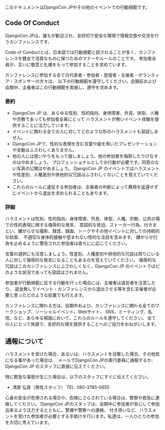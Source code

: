 このドキュメントはDjangoCon JPやその他のイベントでの行動規範です。

## Code Of Conduct

DjangoCon JPは、誰もが歓迎され、友好的で安全な環境で情報交換や交流を行うカンファレンスです。

Code of Conductとは、日本語では行動規範と訳されることが多く、カンファレンスを健全で活発なものに保つためのマナーやルールのことです。
参加者全員が、互いに敬意と礼儀をもって参加することを求めています。

カンファレンスに参加する全ての代表者・参加者・登壇者・主催者・ボランティア・スポンサーの方々は、
以下の行動規範を遵守してください。会期前および会期中、主催者はこの行動規範を実施し、遵守を求めます。

### 要約

* DjangoCon JP は、あらゆる性別、性的指向、身体障害、外見、体型、人種や宗教であっても参加者全員にとって
  ハラスメントが無いイベント体験を提供することに注力しています。 
* イベントに関わる全ての人に対してどのような形のハラスメントも容認しません。
* DjangoCon JPで、性的な表現を含む言葉や画を用いたプレゼンテーションや言動はふさわしくありません。
* 他の人には思いやりをもって接しましょう。他の参加者を侮辱したりけなすのはやめましょう。
  プロフェッショナルとしての行動が必要です。同意のない写真の公開はやめましょう。
  DjangoCon JP のイベントではハラスメントや性差別、人種差別や排他的な冗談はふさわしくないことを覚えていてください。
* これらのルールに違反する参加者は、主催者の判断によって費用を返還せずにイベントから退出を求められることもあります。

### 詳細

ハラスメントは性別、性的指向、身体障害、外見、体型、人種、宗教、公共の場での性的表現に関する侮辱的な発言、
意図的な脅迫、ストーカー行為、付きまとい、嫌がらせな撮影、録音、録画、トークやその他イベントに対しての持続的な妨害、
不適切な身体的接触や望まれない性的な注目を含みます。
嫌がらせ行為を止めるように警告された参加者は直ちにに応じてください。

言葉の選択にも注意しましょう。性差別、人種差別や排他的な冗談は周りにいる人に対して侮辱的な発言になることもあるのを覚えていてください。
侮辱的な冗談はこのカンファレンスにふさわしくなく、DjangoCon JP のイベントではどのような状況であっても容認はされません。

参加者が行動規範に反する行動を行った場合には、主催者は違反者を注意したり、
返金無しでイベント・カンファレンスから退出させる等を含む主催者が必要と思ったどのような処置でも行えます。
 
カンファレンスに関わる方は、会期中および、カンファレンスに関わる全てのワークショップ、ソーシャルイベント、Webサイト、
SNS、ミーティング、私信、など、あらゆる場面において、これらのルールを遵守してください。
全ての人にとって快適で、友好的な場を提供することへのご協力をおねがいします。

## 通報について

ハラスメントを受けた場合、あるいは、ハラスメントを目撃した場合、その他気になる事があった場合は、
メールでDjangoCon JPの実行委員に通報するか、DjangoCon JP のスタッフに直接に伝えてください。

特に緊急な事態が生じた場合は、以下のスタッフにすぐに伝えてください。

* 清原 弘貴（男性スタッフ） TEL: 080-3785-0655

心身の安全が危惧される場合や、危険にさらされている場合は、警察や救急に連絡してください。
DjangoCon JPのスタッフは、会期中に参加者が安心して参加出来るよう注力するとともに、警備や警察への連絡、
付き添いなど、ハラスメントを受けた参加者が必要とする手助けを行います。私達は、一人ひとりの参加を大切に考えています。
